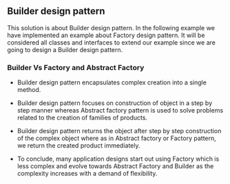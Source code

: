 ﻿<h2>Builder design pattern</h2>
This solution is about Builder design pattern.
In the following example we have implemented an example about Factory design pattern. It will be considered all classes and interfaces
to extend our example since we are going to design a Builder design pattern. 

<h3>Builder Vs Factory and Abstract Factory</h3>

- Builder design pattern encapsulates complex creation into a single method. 

- Builder design pattern focuses on construction of object in a step by step manner whereas Abstract factory pattern is used to solve problems related to the creation of families of products.

- Builder design pattern returns the object after step by step construction of the complex object where as in Abstract factory or Factory pattern, we return the created product immediately.

- To conclude, many application designs start out using Factory which is less complex and evolve towards Abstract Factory and Builder as the complexity increases with a demand of flexibility.